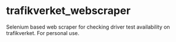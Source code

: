 # trafikverket_webscraper
Selenium based web scraper for checking driver test availability on trafikverket. For personal use.
